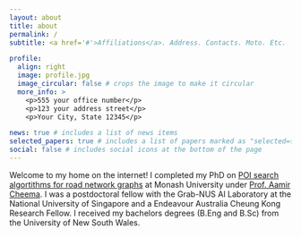 ```yaml
---
layout: about
title: about
permalink: /
subtitle: <a href='#'>Affiliations</a>. Address. Contacts. Moto. Etc.

profile:
  align: right
  image: profile.jpg
  image_circular: false # crops the image to make it circular
  more_info: >
    <p>555 your office number</p>
    <p>123 your address street</p>
    <p>Your City, State 12345</p>

news: true # includes a list of news items
selected_papers: true # includes a list of papers marked as "selected={true}"
social: false # includes social icons at the bottom of the page
---
```


Welcome to my home on the internet! I completed my PhD on <a href="https://monash.figshare.com/articles/In_Search_of_Points_of_Interest_A_Story_of_Decoupled_Heuristics_on_Road_Networks/8970947/1"> POI search algortithms for road network graphs</a> at Monash University under <a href="http://www.aamircheema.com">Prof. Aamir Cheema</a>. I was a postdoctoral fellow with the Grab-NUS AI Laboratory at the National University of Singapore and a Endeavour Australia Cheung Kong Research Fellow. I received my bachelors degrees (B.Eng and B.Sc) from the University of New South Wales.